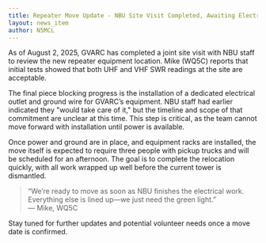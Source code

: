 ```yaml
---
title: Repeater Move Update - NBU Site Visit Completed, Awaiting Electrical Work
layout: news_item
author: N5MCL
---
```

As of August 2, 2025, GVARC has completed a joint site visit with NBU staff to review the new repeater equipment location. Mike (WQ5C) reports that initial tests showed that both UHF and VHF SWR readings at the site are acceptable.

The final piece blocking progress is the installation of a dedicated electrical outlet and ground wire for GVARC’s equipment. NBU staff had earlier indicated they "would take care of it," but the timeline and scope of that commitment are unclear at this time. This step is critical, as the team cannot move forward with installation until power is available.

Once power and ground are in place, and equipment racks are installed, the move itself is expected to require three people with pickup trucks and will be scheduled for an afternoon. The goal is to complete the relocation quickly, with all work wrapped up well before the current tower is dismantled.

> “We’re ready to move as soon as NBU finishes the electrical work. Everything else is lined up—we just need the green light.”  
> — Mike, WQ5C

Stay tuned for further updates and potential volunteer needs once a move date is confirmed.
